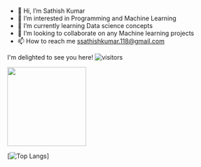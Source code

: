 - 👋 Hi, I’m Sathish Kumar
- 👀 I’m interested in Programming and Machine Learning
- 🌱 I’m currently learning Data science concepts
- 💞️ I’m looking to collaborate on any Machine learning projects
- 📫 How to reach me ssathishkumar.118@gmail.com

I'm delighted to see you here!
![visitors](https://visitor-badge.glitch.me/badge?page_id=${your.username}.${your.repo.id})


<img height="180em" src="https://github-readme-stats.vercel.app/api?username=sathishkumar118&show_icons=true&hide_border=true&&count_private=true&include_all_commits=true" />

[![Top Langs](https://github-readme-stats.vercel.app/api/top-langs/?username=sathishkumar118)]
